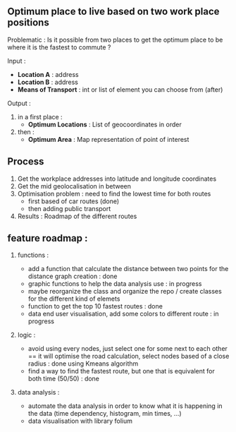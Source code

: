 ## Optimum place to live based on two work place positions

Problematic : Is it possible from two places to get the optimum place to be where it is the fastest to commute ?

Input : 
- **Location A** : address
- **Location B** : address
- **Means of Transport** : int or list of element you can choose from (after)

Output :
1. in a first place : 
    - **Optimum Locations** : List of geocoordinates in order
2. then :
    - **Optimum Area** : Map representation of point of interest

## Process
1. Get the workplace addresses into latitude and longitude coordinates
2. Get the mid geolocalisation in between
3. Optimisation problem : need to find the lowest time for both routes 
    - first based of car routes (done)
    - then adding public transport
4. Results : Roadmap of the different routes

## feature roadmap : 

1. functions : 
    - add a function that calculate the distance between two points for the distance graph creation : done
    - graphic functions to help the data analysis use : in progress
    - maybe reorganize the class and organize the repo / create classes for the different kind of elemets
    - function to get the top 10 fastest routes : done
    - data end user visualisation, add some colors to different route : in progress

2. logic : 
    - avoid using every nodes, just select one for some next to each other == it will optimise the road calculation, select nodes based of a close radius : done using Kmeans algorithm
    - find a way to find the fastest route, but one that is equivalent for both time (50/50) : done

3. data analysis : 
    - automate the data analysis in order to know what it is happening in the data (time dependency, histogram, min times, ...)
    - data visualisation with library folium
